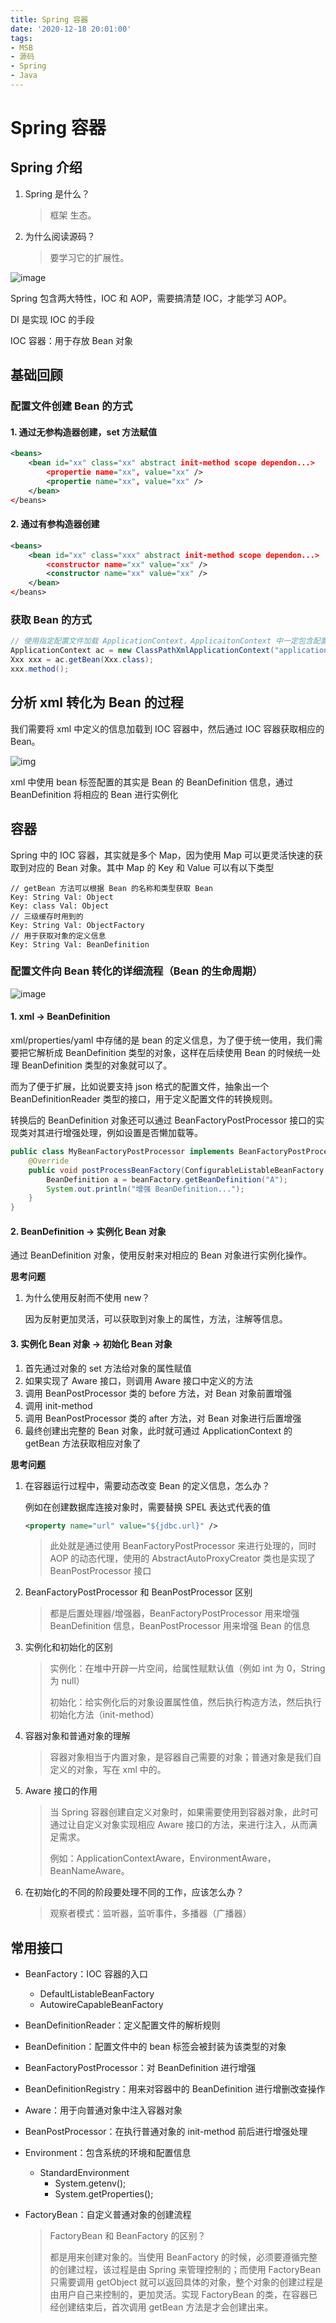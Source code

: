 ```yaml
---
title: Spring 容器
date: '2020-12-18 20:01:00'
tags:
- MSB
- 源码
- Spring
- Java
---
```

# Spring 容器

## Spring 介绍

1. Spring 是什么？

   > 框架 生态。

2. 为什么阅读源码？

   > 要学习它的扩展性。

![image](https://gitee.com/swang-harbin/pic-bed/raw/master/images/2020/20201218134322.png)



Spring 包含两大特性，IOC 和 AOP，需要搞清楚 IOC，才能学习 AOP。

DI 是实现 IOC 的手段

IOC 容器：用于存放 Bean 对象

## 基础回顾

### 配置文件创建 Bean 的方式

#### 1. 通过无参构造器创建，set 方法赋值

```xml
<beans>
	<bean id="xx" class="xx" abstract init-method scope dependon...>
    	<propertie name="xx", value="xx" />
    	<propertie name="xx", value="xx" />
    </bean>
</beans>
```

#### 2. 通过有参构造器创建

```xml
<beans>
	<bean id="xx" class="xxx" abstract init-method scope dependon...>
    	<constructor name="xx" value="xx" />
    	<constructor name="xx" value="xx" />
    </bean>
</beans>
```

### 获取 Bean 的方式

```java
// 使用指定配置文件加载 ApplicationContext，ApplicaitonContext 中一定包含配置文件中配置的 Bean 对象
ApplicationContext ac = new ClassPathXmlApplicationContext("applicationContext.xml");
Xxx xxx = ac.getBean(Xxx.class);
xxx.method();
```

## 分析 xml 转化为 Bean 的过程

我们需要将 xml 中定义的信息加载到 IOC 容器中，然后通过 IOC 容器获取相应的 Bean。

![img](https://gitee.com/swang-harbin/pic-bed/raw/master/images/2020/20201218113005.png)

xml 中使用 bean 标签配置的其实是 Bean 的 BeanDefinition 信息，通过 BeanDefinition 将相应的 Bean 进行实例化

## 容器

Spring 中的 IOC 容器，其实就是多个 Map，因为使用 Map 可以更灵活快速的获取到对应的 Bean 对象。其中 Map 的 Key 和 Value 可以有以下类型

```
// getBean 方法可以根据 Bean 的名称和类型获取 Bean
Key: String	Val: Object
Key: class Val: Object
// 三级缓存时用到的
Key: String Val: ObjectFactory
// 用于获取对象的定义信息
Key: String Val: BeanDefinition
```

### 配置文件向 Bean 转化的详细流程（Bean 的生命周期）

![image](https://gitee.com/swang-harbin/pic-bed/raw/master/images/2020/20201218170257.png)

#### 1. xml -> BeanDefinition

xml/properties/yaml 中存储的是 bean 的定义信息，为了便于统一使用，我们需要把它解析成 BeanDefinition 类型的对象，这样在后续使用 Bean 的时候统一处理 BeanDefinition 类型的对象就可以了。

而为了便于扩展，比如说要支持 json 格式的配置文件，抽象出一个 BeanDefinitionReader 类型的接口，用于定义配置文件的转换规则。

转换后的 BeanDefinition 对象还可以通过 BeanFactoryPostProcessor 接口的实现类对其进行增强处理，例如设置是否懒加载等。

```java
public class MyBeanFactoryPostProcessor implements BeanFactoryPostProcessor {
	@Override
	public void postProcessBeanFactory(ConfigurableListableBeanFactory beanFactory) throws BeansException {
		BeanDefinition a = beanFactory.getBeanDefinition("A");
		System.out.println("增强 BeanDefinition...");
	}
}
```

#### 2. BeanDefinition → 实例化 Bean 对象

通过 BeanDefinition 对象，使用反射来对相应的 Bean 对象进行实例化操作。

**思考问题**

1. 为什么使用反射而不使用 new？

   因为反射更加灵活，可以获取到对象上的属性，方法，注解等信息。

#### 3. 实例化 Bean 对象 → 初始化 Bean 对象

1. 首先通过对象的 set 方法给对象的属性赋值
2. 如果实现了 Aware 接口，则调用 Aware 接口中定义的方法
3. 调用 BeanPostProcessor 类的 before 方法，对 Bean 对象前置增强
4. 调用 init-method
5. 调用 BeanPostProcessor 类的 after 方法，对 Bean 对象进行后置增强
6. 最终创建出完整的 Bean 对象，此时就可通过 ApplicationContext 的 getBean 方法获取相应对象了

**思考问题**

1. 在容器运行过程中，需要动态改变 Bean 的定义信息，怎么办？

   例如在创建数据库连接对象时，需要替换 SPEL 表达式代表的值

   ```xml
   <property name="url" value="${jdbc.url}" />
   ```

   > 此处就是通过使用 BeanFactoryPostProcessor 来进行处理的，同时 AOP 的动态代理，使用的 AbstractAutoProxyCreator 类也是实现了 BeanPostProcessor 接口

2. BeanFactoryPostProcessor 和 BeanPostProcessor 区别

   >  都是后置处理器/增强器，BeanFactoryPostProcessor 用来增强 BeanDefinition 信息，BeanPostProcessor 用来增强 Bean 的信息

3. 实例化和初始化的区别

   > 实例化：在堆中开辟一片空间，给属性赋默认值（例如 int 为 0，String 为 null）
   >
   > 初始化：给实例化后的对象设置属性值，然后执行构造方法，然后执行初始化方法（init-method）

4. 容器对象和普通对象的理解

   > 容器对象相当于内置对象，是容器自己需要的对象；普通对象是我们自定义的对象，写在 xml 中的。

5. Aware 接口的作用

   > 当 Spring 容器创建自定义对象时，如果需要使用到容器对象，此时可通过让自定义对象实现相应 Aware 接口的方法，来进行注入，从而满足需求。
   >
   > 例如：ApplicationContextAware，EnvironmentAware，BeanNameAware。

6. 在初始化的不同的阶段要处理不同的工作，应该怎么办？

   > 观察者模式：监听器，监听事件，多播器（广播器）

## 常用接口

- BeanFactory：IOC 容器的入口

  - DefaultListableBeanFactory
  - AutowireCapableBeanFactory

- BeanDefinitionReader：定义配置文件的解析规则

- BeanDefinition：配置文件中的 bean 标签会被封装为该类型的对象

- BeanFactoryPostProcessor：对 BeanDefinition 进行增强

- BeanDefinitionRegistry：用来对容器中的 BeanDefinition 进行增删改查操作

- Aware：用于向普通对象中注入容器对象

- BeanPostProcessor：在执行普通对象的 init-method 前后进行增强处理

- Environment：包含系统的环境和配置信息

  - StandardEnvironment
    - System.getenv();
    - System.getProperties();

- FactoryBean：自定义普通对象的创建流程

  > FactoryBean 和 BeanFactory 的区别？
  >
  > 都是用来创建对象的。当使用 BeanFactory 的时候，必须要遵循完整的创建过程，该过程是由 Spring 来管理控制的；而使用 FactoryBean 只需要调用 getObject 就可以返回具体的对象，整个对象的创建过程是由用户自己来控制的，更加灵活。实现 FactoryBean 的类，在容器已经创建结束后，首次调用 getBean 方法是才会创建出来。

